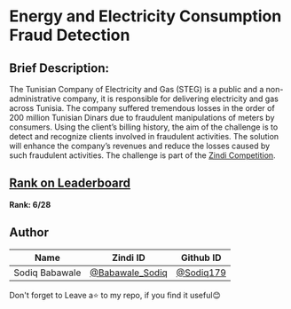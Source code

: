 # Energy and Electricity Consumption Fraud Detection

## Brief Description: 

The Tunisian Company of Electricity and Gas (STEG) is a public and a non-administrative company, it is responsible for delivering electricity and gas across Tunisia. The company suffered tremendous losses in the order of 200 million Tunisian Dinars due to fraudulent manipulations of meters by consumers. Using the client’s billing history, the aim of the challenge is to detect and recognize clients involved in fraudulent activities. The solution will enhance the company’s revenues and reduce the losses caused by such fraudulent activities. The challenge is part of the [Zindi Competition](https://zindi.africa/competitions/indabax-nigeria-23).

## [Rank on Leaderboard](https://zindi.africa/competitions/indabax-nigeria-23/leaderboard)


**Rank: 6/28**

## Author

<div align='center'>

| Name           |                     Zindi ID                     |                  Github ID                              |
|----------------|--------------------------------------------------|---------------------------------------------------------|
|Sodiq Babawale |[@Babawale_Sodiq](https://zindi.africa/users/Babawale_sodiq)      |[@Sodiq179](https://github.com/Sodiq179)        |


</div>

Don't forget to Leave a⭐️ to my repo, if you find it useful😊


